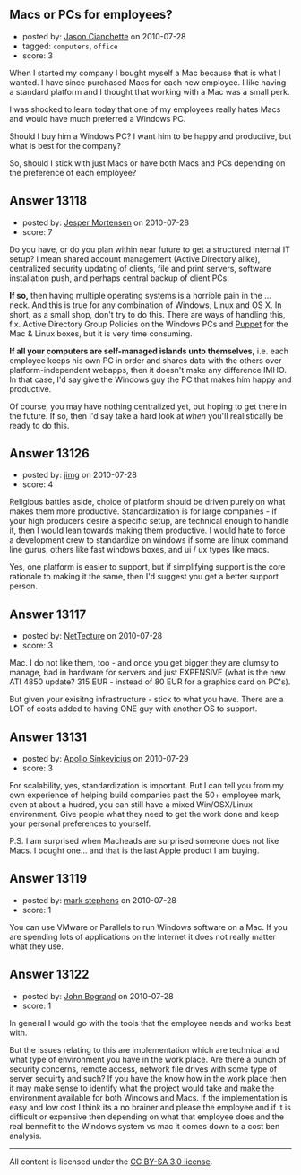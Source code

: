 ## Macs or PCs for employees?

- posted by: [Jason Cianchette](https://stackexchange.com/users/-1/277-jason-cianchette) on 2010-07-28
- tagged: `computers`, `office`
- score: 3

When I started my company I bought myself a Mac because that is what I wanted.  I have since purchased Macs for each new employee.  I like having a standard platform and I thought that working with a Mac was a small perk.  

I was shocked to learn today that one of my employees really hates Macs and would have much preferred a Windows PC.

Should I buy him a Windows PC?  I want him to be happy and productive, but what is best for the company?

So, should I stick with just Macs or have both Macs and PCs depending on the preference of each employee?


## Answer 13118

- posted by: [Jesper Mortensen](https://stackexchange.com/users/-1/1261-jesper-mortensen) on 2010-07-28
- score: 7

<p>Do you have, or do you plan within near future to get a structured internal IT setup? I mean shared account management (Active Directory alike), centralized security updating of clients, file and print servers, software installation push, and perhaps central backup of client PCs.</p>

<p><strong>If so,</strong> then having multiple operating systems is a horrible pain in the ... neck. And this is true for any combination of Windows, Linux and OS X. In short, as a small shop, don't try to do this. There are ways of handling this, f.x. Active Directory Group Policies on the Windows PCs and <a href="http://www.puppetlabs.com/" rel="nofollow">Puppet</a> for the Mac &amp; Linux boxes, but it is very time consuming.</p>

<p><strong>If all your computers are self-managed islands unto themselves,</strong> i.e. each employee keeps his own PC in order and shares data with the others over platform-independent webapps, then it doesn't make any difference IMHO. In that case, I'd say give the Windows guy the PC that makes him happy and productive.</p>

<p>Of course, you may have nothing centralized yet, but hoping to get there in the future. If so, then I'd say take a hard look at <em>when</em> you'll realistically be ready to do this.</p>



## Answer 13126

- posted by: [jimg](https://stackexchange.com/users/-1/2380-jimg) on 2010-07-28
- score: 4

Religious battles aside, choice of platform should be driven purely on what makes them more productive. Standardization is for large companies - if your high producers desire a specific setup, are technical enough to handle it, then I would lean towards making them productive. I would hate to force a development crew to standardize on windows if some are linux command line gurus, others like fast windows boxes, and ui / ux types like macs.   

Yes, one platform is easier to support, but if simplifying support is the core rationale to making it the same, then I'd suggest you get a better support person. 




## Answer 13117

- posted by: [NetTecture](https://stackexchange.com/users/-1/3350-nettecture) on 2010-07-28
- score: 3

Mac. I do not like them, too - and once you get bigger they are clumsy to manage, bad in hardware for servers and just EXPENSIVE (what is the new ATI 4850 update? 315 EUR - instead of 80 EUR for a graphics card on PC's).

But given your exisitng infrastructure - stick to what you have. There are a LOT of costs added to having ONE guy with another OS to support.


## Answer 13131

- posted by: [Apollo Sinkevicius](https://stackexchange.com/users/-1/2119-apollo-sinkevicius) on 2010-07-29
- score: 3

For scalability, yes, standardization is important. But I can tell you from my own experience of helping build companies past the 50+ employee mark, even at about a hudred, you can still have a mixed Win/OSX/Linux environment. Give people what they need to get the work done and keep your personal preferences to yourself.

P.S. I am surprised when Macheads are surprised someone does not like Macs. I bought one... and that is the last Apple product I am buying.


## Answer 13119

- posted by: [mark stephens](https://stackexchange.com/users/-1/212-mark-stephens) on 2010-07-28
- score: 1

You can use VMware or Parallels to run Windows software on a Mac. If you are spending lots of applications on the Internet it does not really matter what they use.


## Answer 13122

- posted by: [John Bogrand](https://stackexchange.com/users/-1/3577-john-bogrand) on 2010-07-28
- score: 1

In general I would go with the tools that the employee needs and works best with.  

But the issues relating to this are implementation which are technical and what type of environment you have in the work place.  Are there a bunch of security concerns, remote access, network file drives with some type of server secuirty and such?  If you have the know how in the work place then it may make sense to identify what the project would take and make the environment available for both Windows and Macs.  If the implementation is easy and low cost I think its a no brainer and please the employee and if it is difficult or expensive then depending on what that employee does and the real bennefit to the Windows system vs mac it comes down to a cost ben analysis.



---

All content is licensed under the [CC BY-SA 3.0 license](https://creativecommons.org/licenses/by-sa/3.0/).
